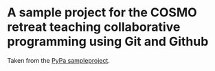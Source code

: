 # A sample project for the COSMO retreat teaching collaborative programming using Git and Github

Taken from the [PyPa sampleproject](https://github.com/pypa/sampleproject).